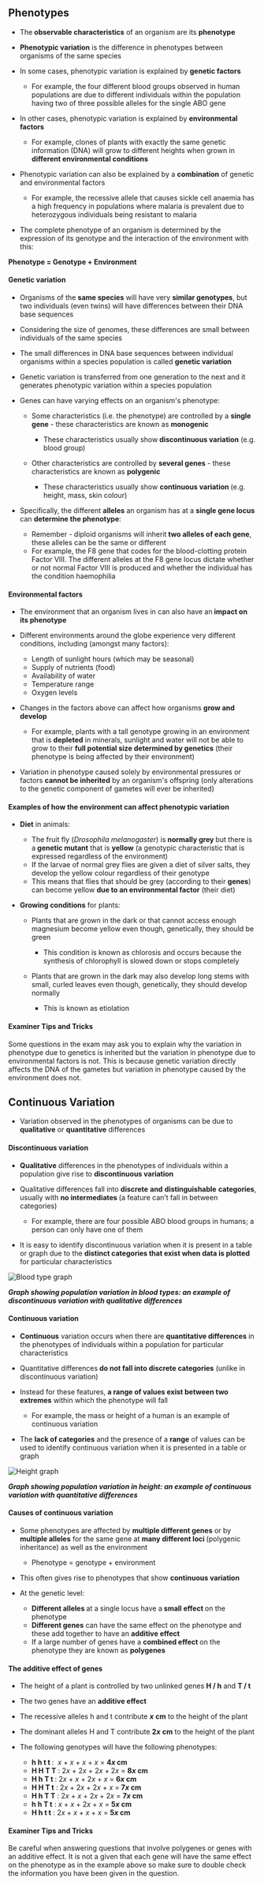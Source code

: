 Phenotypes
----------

* The<b> observable characteristics</b> of an organism are its <b>phenotype</b>
* <b>Phenotypic variation</b> is the difference in phenotypes between organisms of the same species
* In some cases, phenotypic variation is explained by <b>genetic factors</b>

  + For example, the four different blood groups observed in human populations are due to different individuals within the population having two of three possible alleles for the single ABO gene
* In other cases, phenotypic variation is explained by <b>environmental factors</b>

  + For example, clones of plants with exactly the same genetic information (DNA) will grow to different heights when grown in <b>different environmental conditions</b>
* Phenotypic variation can also be explained by a <b>combination</b> of genetic and environmental factors

  + For example, the recessive allele that causes sickle cell anaemia has a high frequency in populations where malaria is prevalent due to heterozygous individuals being resistant to malaria
* The complete phenotype of an organism is determined by the expression of its genotype and the interaction of the environment with this:

<b>Phenotype = Genotype + Environment</b>

#### Genetic variation

* Organisms of the <b>same species</b> will have very <b>similar genotypes</b>, but two individuals (even twins) will have differences between their DNA base sequences
* Considering the size of genomes, these differences are small between individuals of the same species
* The small differences in DNA base sequences between individual organisms within a species population is called <b>genetic variation</b>
* Genetic variation is transferred from one generation to the next and it generates phenotypic variation within a species population
* Genes can have varying effects on an organism's phenotype:

  + Some characteristics (i.e. the phenotype) are controlled by a <b>single gene</b> - these characteristics are known as <b>monogenic</b>

    - These characteristics usually show<b> discontinuous variation</b> (e.g. blood group)
  + Other characteristics are controlled by <b>several genes</b> - these characteristics are known as <b>polygenic</b>

    - These characteristics usually show <b>continuous variation </b>(e.g. height, mass, skin colour)
* Specifically, the different <b>alleles</b> an organism has at a <b>single gene locus</b> can <b>determine the phenotype</b>:

  + Remember - diploid organisms will inherit<b> two alleles of each gene</b>, these alleles can be the same or different
  + For example, the F8 gene that codes for the blood-clotting protein Factor VIII. The different alleles at the F8 gene locus dictate whether or not normal Factor VIII is produced and whether the individual has the condition haemophilia

#### Environmental factors

* The environment that an organism lives in can also have an<b> impact on its phenotype</b>
* Different environments around the globe experience very different conditions, including (amongst many factors):

  + Length of sunlight hours (which may be seasonal)
  + Supply of nutrients (food)
  + Availability of water
  + Temperature range
  + Oxygen levels
* Changes in the factors above can affect how organisms <b>grow and develop</b>

  + For example, plants with a tall genotype growing in an environment that is <b>depleted</b> in minerals, sunlight and water will not be able to grow to their <b>full potential size determined by genetics</b> (their phenotype is being affected by their environment)
* Variation in phenotype caused solely by environmental pressures or factors <b>cannot be inherited</b> by an organism's offspring (only alterations to the genetic component of gametes will ever be inherited)

#### Examples of how the environment can affect phenotypic variation

* <b>Diet</b> in animals:

  + The fruit fly (<i>Drosophila melanogaster</i>) is<b> normally grey </b>but there is a<b> genetic mutant</b> that is <b>yellow</b> (a genotypic characteristic that is expressed regardless of the environment)
  + If the larvae of normal grey flies are given a diet of silver salts, they develop the yellow colour regardless of their genotype
  + This means that flies that should be grey (according to their <b>genes</b>) can become yellow <b>due to an environmental factor</b> (their diet)
* <b>Growing conditions</b> for plants:

  + Plants that are grown in the dark or that cannot access enough magnesium become yellow even though, genetically, they should be green

    - This condition is known as chlorosis and occurs because the synthesis of chlorophyll is slowed down or stops completely
  + Plants that are grown in the dark may also develop long stems with small, curled leaves even though, genetically, they should develop normally

    - This is known as etiolation

#### Examiner Tips and Tricks

Some questions in the exam may ask you to explain why the variation in phenotype due to genetics is inherited but the variation in phenotype due to environmental factors is not. This is because genetic variation directly affects the DNA of the gametes but variation in phenotype caused by the environment does not.

Continuous Variation
--------------------

* Variation observed in the phenotypes of organisms can be due to <b>qualitative</b> or <b>quantitative</b> differences

#### Discontinuous variation

* <b>Qualitative</b> differences in the phenotypes of individuals within a population give rise to <b>discontinuous variation</b>
* Qualitative differences fall into <b>discrete</b> <b>and</b> <b>distinguishable</b> <b>categories</b>, usually with <b>no intermediates </b>(a feature can’t fall in between categories)

  + For example, there are four possible ABO blood groups in humans; a person can only have one of them
* It is easy to identify discontinuous variation when it is present in a table or graph due to the <b>distinct categories that exist when data is plotted</b> for particular characteristics

![Blood type graph](Blood-type-graph.png)

<i><b>Graph showing population variation in blood types: an example of discontinuous variation with qualitative differences</b></i>

#### Continuous variation

* <b>Continuous</b> variation occurs when there are <b>quantitative differences</b> in the phenotypes of individuals within a population for particular characteristics
* Quantitative differences<b> do not fall into discrete categories</b> (unlike in discontinuous variation)
* Instead for these features, <b>a range of values exist between two extremes</b> within which the phenotype will fall

  + For example, the mass or height of a human is an example of continuous variation
* The <b>lack of categories</b> and the presence of a <b>range</b> of values can be used to identify continuous variation when it is presented in a table or graph

![Height graph](Height-graph.png)

<i><b>Graph showing population variation in height: an example of continuous variation with quantitative differences</b></i>

#### Causes of continuous variation

* Some phenotypes are affected by <b>multiple different genes</b> or by <b>multiple alleles</b> for the same gene at <b>many different loci </b>(polygenic inheritance) as well as the environment

  + Phenotype = genotype + environment
* This often gives rise to phenotypes that show <b>continuous variation</b>
* At the genetic level:

  + <b>Different alleles </b>at a single locus have a<b> small effect </b>on the phenotype
  + <b>Different genes</b> can have the same effect on the phenotype and these add together to have an <b>additive effect</b>
  + If a large number of genes have a <b>combined effect </b>on the phenotype they are known as <b>polygenes</b>

#### The additive effect of genes

* The height of a plant is controlled by two unlinked genes <b>H / h</b> and <b>T / t</b>
* The two genes have an <b>additive effect</b>
* The recessive alleles h and t contribute <i><b>x</b></i> <b>cm</b> to the height of the plant
* The dominant alleles H and T contribute <b>2</b><i><b>x</b></i> <b>cm</b> to the height of the plant
* The following genotypes will have the following phenotypes:

  + <b>h h t t </b>:  <i>x </i>+ <i>x</i> + <i>x</i> + <i>x</i> = <b>4</b><i><b>x</b></i><b> cm</b>
  + <b>H H T T</b> : 2<i>x </i>+ 2<i>x</i> + 2<i>x</i> +<b> </b>2<i>x</i> = <b>8</b><i><b>x</b></i><b> cm</b>
  + <b>H h T t </b>: 2<i>x</i> + <i>x</i> + 2<i>x</i> + <i>x</i> = <b>6</b><i><b>x</b></i><b> cm</b>
  + <b>H H T t</b> : 2<i>x</i> + 2<i>x</i> + 2<i>x</i> + <i>x</i> =<b> 7</b><i><b>x</b></i><b> cm</b>
  + <b>H h T T</b> : 2<i>x</i> + <i>x</i> + 2<i>x</i> + 2<i>x</i> = <b>7</b><i><b>x</b></i><b> cm</b>
  + <b>h h T t</b> : <i>x</i> + <i>x</i> + 2<i>x</i> + <i>x</i> = <b>5</b><i><b>x</b></i><b> cm</b>
  + <b>H h t t</b> : 2<i>x</i> + <i>x</i> + <i>x</i> + <i>x</i> = <b>5</b><i><b>x</b></i><b> cm</b>

#### Examiner Tips and Tricks

Be careful when answering questions that involve polygenes or genes with an additive effect. It is not a given that each gene will have the same effect on the phenotype as in the example above so make sure to double check the information you have been given in the question.